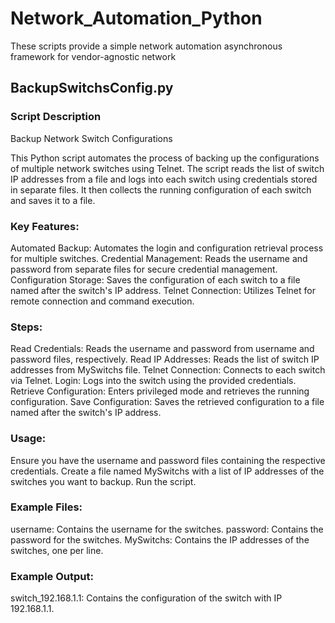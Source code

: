# Network_Automation_Python
These scripts provide a simple network automation asynchronous framework for vendor-agnostic network

## BackupSwitchsConfig.py
### Script Description
Backup Network Switch Configurations

This Python script automates the process of backing up the configurations of multiple network switches using Telnet. The script reads the list of switch IP addresses from a file and logs into each switch using credentials stored in separate files. It then collects the running configuration of each switch and saves it to a file.

### Key Features:
Automated Backup: Automates the login and configuration retrieval process for multiple switches.
Credential Management: Reads the username and password from separate files for secure credential management.
Configuration Storage: Saves the configuration of each switch to a file named after the switch's IP address.
Telnet Connection: Utilizes Telnet for remote connection and command execution.
### Steps:
Read Credentials: Reads the username and password from username and password files, respectively.
Read IP Addresses: Reads the list of switch IP addresses from MySwitchs file.
Telnet Connection: Connects to each switch via Telnet.
Login: Logs into the switch using the provided credentials.
Retrieve Configuration: Enters privileged mode and retrieves the running configuration.
Save Configuration: Saves the retrieved configuration to a file named after the switch's IP address.
### Usage:
Ensure you have the username and password files containing the respective credentials.
Create a file named MySwitchs with a list of IP addresses of the switches you want to backup.
Run the script.
### Example Files:
username: Contains the username for the switches.
password: Contains the password for the switches.
MySwitchs: Contains the IP addresses of the switches, one per line.
### Example Output:
switch_192.168.1.1: Contains the configuration of the switch with IP 192.168.1.1.
